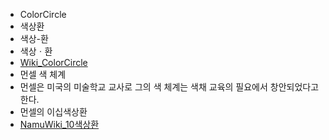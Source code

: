 - ColorCircle
- 색상환
- 색상-환
- 색상ㆍ환
- [Wiki_ColorCircle](https://ko.wikipedia.org/wiki/%EC%83%89%EC%83%81%ED%99%98)
- 먼셀 색 체계
- 먼셀은 미국의 미술학교 교사로 그의 색 체계는 색채 교육의 필요에서 창안되었다고 한다.
- 먼셀의 이십색상환
- [NamuWiki_10색상환](https://namu.wiki/w/10%EC%83%89%EC%83%81%ED%99%98)
